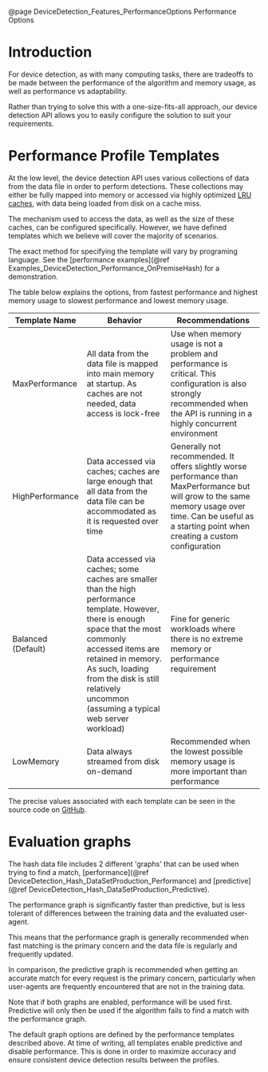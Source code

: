 @page DeviceDetection_Features_PerformanceOptions Performance Options

# Introduction

For device detection, as with many computing tasks, there are tradeoffs to be made between the performance of the algorithm and memory usage, as well as performance vs adaptability.

Rather than trying to solve this with a one-size-fits-all approach, our device detection API allows you to easily configure the solution to suit your requirements.

# Performance Profile Templates

At the low level, the device detection API uses various collections of data from the data file in order to perform detections.
These collections may either be fully mapped into memory or accessed via highly optimized [LRU caches](https://en.wikipedia.org/wiki/Cache_replacement_policies#Least_recently_used_(LRU)), with data being loaded from disk on a cache miss.

The mechanism used to access the data, as well as the size of these caches, can be configured specifically. However, we have defined templates which we believe will cover the majority of scenarios.

The exact method for specifying the template will vary by programing language. See the [performance examples](@ref Examples_DeviceDetection_Performance_OnPremiseHash) for a demonstration.

The table below explains the options, from fastest performance and highest memory usage to slowest performance and lowest memory usage.

| Template Name | Behavior | Recommendations |
|---|---|---|
|MaxPerformance|All data from the data file is mapped into main memory at startup. As caches are not needed, data access is lock-free| Use when memory usage is not a problem and performance is critical. This configuration is also strongly recommended when the API is running in a highly concurrent environment|
|HighPerformance|Data accessed via caches; caches are large enough that all data from the data file can be accommodated as it is requested over time |Generally not recommended. It offers slightly worse performance than MaxPerformance but will grow to the same memory usage over time. Can be useful as a starting point when creating a custom configuration|
|Balanced (Default)|Data accessed via caches; some caches are smaller than the high performance template. However, there is enough space that the most commonly accessed items are retained in memory. As such, loading from the disk is still relatively uncommon (assuming a typical web server workload) |Fine for generic workloads where there is no extreme memory or performance requirement|
|LowMemory|Data always streamed from disk on-demand | Recommended when the lowest possible memory usage is more important than performance |

The precise values associated with each template can be seen in the source code on [GitHub](https://github.com/51Degrees/device-detection-cxx/blob/67503df045efb32e84eb59fe7e320772dd6475db/src/hash/hash.c#L177).

# Evaluation graphs

The hash data file includes 2 different 'graphs' that can be used when trying to find a match, [performance](@ref DeviceDetection_Hash_DataSetProduction_Performance) and [predictive](@ref DeviceDetection_Hash_DataSetProduction_Predictive).

The performance graph is significantly faster than predictive, but is less tolerant of differences between the training data and the evaluated user-agent.

This means that the performance graph is generally recommended when fast matching is the primary concern and the data file is regularly and frequently updated.

In comparison, the predictive graph is recommended when getting an accurate match for every request is the primary concern, particularly when user-agents are frequently encountered that are not in the training data.

Note that if both graphs are enabled, performance will be used first. Predictive will only then be used if the algorithm fails to find a match with the performance graph.

The default graph options are defined by the performance templates described above. At time of writing, all templates enable predictive and disable performance.
This is done in order to maximize accuracy and ensure consistent device detection results between the profiles.

